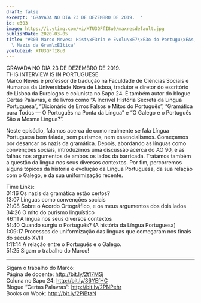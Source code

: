 ```yaml
---
draft: false
excerpt: 'GRAVADA NO DIA 23 DE DEZEMBRO DE 2019.  '
id: e303
image: https://i.ytimg.com/vi/XTU3QFfI8u0/maxresdefault.jpg
publishDate: 2020-03-05
title: "#303 Marco Neves: Hist\xF3ria e Evolu\xE7\xE3o do Portugu\xEAs, o AO, e os\
  \ Nazis da Gram\xE1tica"
youtubeid: XTU3QFfI8u0
---
```

GRAVADA NO DIA 23 DE DEZEMBRO DE 2019.  
THIS INTERVIEW IS IN PORTUGUESE.  
Marco Neves é professor de tradução na Faculdade de Ciências Sociais e Humanas da Universidade Nova de Lisboa, tradutor e diretor do escritório de Lisboa da Eurologos e colunista no Sapo 24. É também autor do blogue Certas Palavras, e de livros como “A Incrível História Secreta da Língua Portuguesa”, “Dicionário de Erros Falsos e Mitos do Português”, “Gramática para Todos — O Português na Ponta da Língua” e “O Galego e o Português São a Mesma Língua?”.

Neste episódio, falamos acerca de como realmente se fala Língua Portuguesa bem falada, sem purismos, nem essencialismos. Começamos por desancar os nazis da gramática. Depois, abordando as línguas como convenções sociais, introduzimos uma discussão acerca do AO 90, e as falhas nos argumentos de ambos os lados da barricada. Tratamos também a questão da língua nos seus diversos contextos. Por fim, percorremos alguns tópicos da história e evolução da Língua Portuguesa, da sua relação com o Galego, e da sua uniformização recente.



Time Links:  
01:16  Os nazis da gramática estão certos?  
13:07  Línguas como convenções sociais  
21:08  Sobre o Acordo Ortográfico, e os meus argumentos dos dois lados  
34:26  O mito do purismo linguístico  
46:11  A língua nos seus diversos contextos  
51:40  Quando surgiu o Português? (A história da Língua Portuguesa)  
1:09:17  Processos de uniformização das línguas que começaram nos finais do século XVIII  
1:11:14  A relação entre o Português e o Galego.  
51:25  Sigam o trabalho do Marco!

---

Sigam o trabalho do Marco:  
Página de docente: http://bit.ly/2t17MSj  
Coluna no Sapo 24: http://bit.ly/36YEfHC  
Blogue “Certas Palavras”: http://bit.ly/2PNPehr  
Books on Wook: http://bit.ly/2PiBtaN
